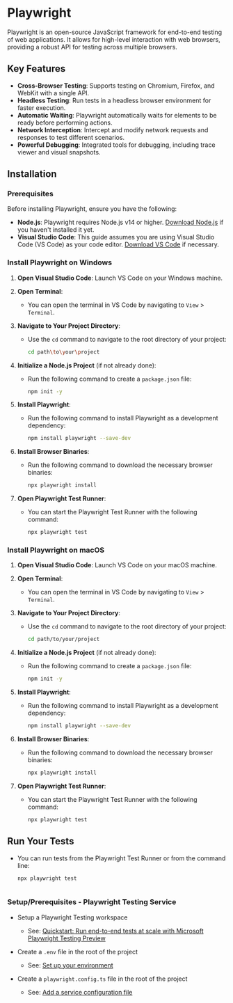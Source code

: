# Playwright

Playwright is an open-source JavaScript framework for end-to-end testing of web applications. It allows for high-level interaction with web browsers, providing a robust API for testing across multiple browsers.

## Key Features

- **Cross-Browser Testing**: Supports testing on Chromium, Firefox, and WebKit with a single API.
- **Headless Testing**: Run tests in a headless browser environment for faster execution.
- **Automatic Waiting**: Playwright automatically waits for elements to be ready before performing actions.
- **Network Interception**: Intercept and modify network requests and responses to test different scenarios.
- **Powerful Debugging**: Integrated tools for debugging, including trace viewer and visual snapshots.

## Installation

### Prerequisites

Before installing Playwright, ensure you have the following:

- **Node.js**: Playwright requires Node.js v14 or higher. [Download Node.js](https://nodejs.org/) if you haven't installed it yet.
- **Visual Studio Code**: This guide assumes you are using Visual Studio Code (VS Code) as your code editor. [Download VS Code](https://code.visualstudio.com/) if necessary.

### Install Playwright on Windows

1. **Open Visual Studio Code**: Launch VS Code on your Windows machine.

2. **Open Terminal**:
   - You can open the terminal in VS Code by navigating to `View` > `Terminal`.

3. **Navigate to Your Project Directory**:
   - Use the `cd` command to navigate to the root directory of your project:
     ```bash
     cd path\to\your\project
     ```

4. **Initialize a Node.js Project** (if not already done):
   - Run the following command to create a `package.json` file:
     ```bash
     npm init -y
     ```

5. **Install Playwright**:
   - Run the following command to install Playwright as a development dependency:
     ```bash
     npm install playwright --save-dev
     ```

6. **Install Browser Binaries**:
   - Run the following command to download the necessary browser binaries:
     ```bash
     npx playwright install
     ```

7. **Open Playwright Test Runner**:
   - You can start the Playwright Test Runner with the following command:
     ```bash
     npx playwright test
     ```

### Install Playwright on macOS

1. **Open Visual Studio Code**: Launch VS Code on your macOS machine.

2. **Open Terminal**:
   - You can open the terminal in VS Code by navigating to `View` > `Terminal`.

3. **Navigate to Your Project Directory**:
   - Use the `cd` command to navigate to the root directory of your project:
     ```bash
     cd path/to/your/project
     ```

4. **Initialize a Node.js Project** (if not already done):
   - Run the following command to create a `package.json` file:
     ```bash
     npm init -y
     ```

5. **Install Playwright**:
   - Run the following command to install Playwright as a development dependency:
     ```bash
     npm install playwright --save-dev
     ```

6. **Install Browser Binaries**:
   - Run the following command to download the necessary browser binaries:
     ```bash
     npx playwright install
     ```

7. **Open Playwright Test Runner**:
   - You can start the Playwright Test Runner with the following command:
     ```bash
     npx playwright test
     ```

## Run Your Tests

- You can run tests from the Playwright Test Runner or from the command line:
  ```bash
  npx playwright test



### Setup/Prerequisites - Playwright Testing Service

* Setup a Playwright Testing workspace

  * See: [Quickstart: Run end-to-end tests at scale with Microsoft Playwright Testing Preview](https://learn.microsoft.com/en-us/azure/playwright-testing/quickstart-run-end-to-end-tests)

* Create a `.env` file in the root of the project

  * See: [Set up your environment](https://learn.microsoft.com/en-us/azure/playwright-testing/quickstart-run-end-to-end-tests?tabs=playwrightcli#set-up-your-environment)

* Create a `playwright.config.ts` file in the root of the project

  * See: [Add a service configuration file](https://learn.microsoft.com/en-us/azure/playwright-testing/quickstart-run-end-to-end-tests?tabs=playwrightcli#add-a-service-configuration-file)